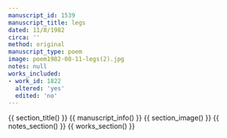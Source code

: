 ```yaml
---
manuscript_id: 1539
manuscript_title: legs
dated: 11/8/1982
circa: ''
method: original
manuscript_type: poem
image: poem1982-08-11-legs(2).jpg
notes: null
works_included:
- work_id: 1822
  altered: 'yes'
  edited: 'no'
---
```


{{ section_title() }}
{{ manuscript_info() }}
{{ section_image() }}
{{ notes_section() }}
{{ works_section() }}
